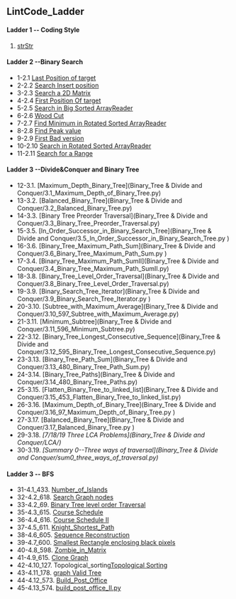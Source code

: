 ## LintCode_Ladder

#### Ladder 1 -- Coding Style

1. [strStr](Binary_Search/1.1_strStr.py)

#### Ladder 2 --Binary Search

* 1-2.1 [Last Position of target](Binary_Search/2.1_Last_Position_of_Target.py)
* 2-2.2 [Search Insert position](Binary_Search/2.2_Search_Insert_position.py)
* 3-2.3 [Search a 2D Matrix](Binary_Search/2.3_Search_a2D_Matrix.py)
* 4-2.4 [First Position Of target](Binary_Search/2.4_First_Position_of_Target.py)
* 5-2.5 [Search in Big Sorted ArrayReader](Binary_Search/2.5_Search_in_Big_Sorted_Array.py)
* 6-2.6 [Wood Cut](Binary_Search/2.6_Wood_Cut.py)
* 7-2.7 [Find Minimum in Rotated Sorted ArrayReader](Binary_Search/2.7_Find_Minimum_in_Rotated_Sorted_Array.py)
* 8-2.8 [Find Peak value](Binary_Search/2.8_Find_Peak_Value.py)
* 9-2.9 [First Bad version](Binary_Search/2.9_First_Bad_Version.py)
* 10-2.10 [Search in Rotated Sorted ArrayReader](Binary_Search/2.10_Search_In_Rotated_Sorted_Array.py)
* 11-2.11 [Search for a Range](Binary_Search/2.11_Search_For_A_Range.py)

#### Ladder 3 --Divide&Conquer and Binary Tree
* 12-3.1. [Maximum_Depth_Binary_Tree](Binary_Tree & Divide and Conquer/3.1_Maximum_Depth_of_Binary_Tree.py)
* 13-3.2. [Balanced_Binary_Tree](Binary_Tree & Divide and Conquer/3.2_Balanced_Binary_Tree.py)
* 14-3.3. [Binary Tree Preorder Traversal](Binary_Tree & Divide and Conquer/3.3_Binary_Tree_Preorder_Traversal.py)
* 15-3.5. [In_Order_Successor_in_Binary_Search_Tree](Binary_Tree & Divide and Conquer/3.5_In_Order_Successor_in_Binary_Search_Tree.py	)
* 16-3.6. [Binary_Tree_Maximum_Path_Sum](Binary_Tree & Divide and Conquer/3.6_Binary_Tree_Maximum_Path_Sum.py	)
* 17-3.4. [Binary_Tree_Maximum_Path_SumII](Binary_Tree & Divide and Conquer/3.4_Binary_Tree_Maximum_Path_SumII.py)
* 18-3.8. [Binary_Tree_Level_Order_Traversal](Binary_Tree & Divide and Conquer/3.8_Binary_Tree_Level_Order_Traversal.py)
* 19-3.9. [Binary_Search_Tree_Iterator](Binary_Tree & Divide and Conquer/3.9_Binary_Search_Tree_Iterator.py	)
* 20-3.10. [Subtree_with_Maximum_Average](Binary_Tree & Divide and Conquer/3.10_597_Subtree_with_Maximum_Average.py)
* 21-3.11. [Minimum_Subtree](Binary_Tree & Divide and Conquer/3.11_596_Minimum_Subtree.py)
* 22-3.12. [Binary_Tree_Longest_Consecutive_Sequence](Binary_Tree & Divide and Conquer/3.12_595_Binary_Tree_Longest_Consecutive_Sequence.py)
* 23-3.13. [Binary_Tree_Path_Sum](Binary_Tree & Divide and Conquer/3.13_480_Binary_Tree_Path_Sum.py)
* 24-3.14. [Binary_Tree_Paths](Binary_Tree & Divide and Conquer/3.14_480_Binary_Tree_Paths.py)
* 25-3.15. [Flatten_Binary_Tree_to_linked_list](Binary_Tree & Divide and Conquer/3.15_453_Flatten_Binary_Tree_to_linked_list.py)
* 26-3.16. [Maximum_Depth_of_Binary_Tree](Binary_Tree & Divide and Conquer/3.16_97_Maximum_Depth_of_Binary_Tree.py	)
* 27-3.17. [Balanced_Binary_Tree](Binary_Tree & Divide and Conquer/3.17_Balanced_Binary_Tree.py	)
* 29-3.18. *[7/18/19 Three LCA Problems](Binary_Tree & Divide and Conquer/LCA/)*
* 30-3.19. *[Summary 0--Three ways of traversal](Binary_Tree & Divide and Conquer/sum0_three_ways_of_traversal.py)*

#### Ladder 3 -- BFS
* 31-4.1_433. [Number_of_Islands](Breadth_First_Search/4.1_433_Number_of_Islands.py)
* 32-4.2_618. [Search Graph nodes](Breadth_First_Search/4.2_618_Search_Graph_nodes.py)
* 33-4.2_69. [Binary Tree level order Traversal](Breadth_First_Search/4.2_69_Binary_Tree_level_order_Traversal.py)
* 35-4.3_615. [Course Schedule](Breadth_First_Search/4.3_615_Course_Schedule.py)
* 36-4.4_616. [Course Schedule II](Breadth_First_Search/4.4_616_Course_Schedule_II.py)
* 37-4.5_611. [Knight_Shortest_Path](Breadth_First_Search/4.5_611_Knight_Shortest_Path.py	)
* 38-4.6_605. [Sequence Reconstruction](Breadth_First_Search/4.6_Sequence_Construction.py)
* 39-4.7_600. [Smallest Rectangle enclosing black pixels](Breadth_First_Search/4.7_600_Smallest_Rectangle_enclosing_black_pixels.py)
* 40-4.8_598. [Zombie_in_Matrix](Breadth_First_Search/4.8_598_Zombie_in_Matrix.py)
* 41-4.9_615. [Clone Graph](Breadth_First_Search/4.9_137_Clone_Graph.py)
* 42-4.10_127. Topological_sorting[Topological Sorting](Breadth_First_Search/4.10_127_Topological_sorting.py)
* 43-4.11_178. [graph Valid Tree](Breadth_First_Search/4.11_178_graph_valid_Tree.py)
* 44-4.12_573. [Build_Post_Office](Breadth_First_Search/4.12_573_Build_Post_Office.py	)
* 45-4.13_574. [build_post_office_II.py](Breadth_First_Search/4.13_574_build_post_office_II.py)






